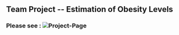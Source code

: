## Team Project -- Estimation of Obesity Levels

### Please see :  ![Project-Page](https://github.com/KathrynVozoris/Estimation-of-Obesity-Levels)


